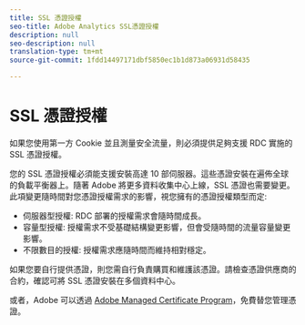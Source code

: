 ```yaml
---
title: SSL 憑證授權
seo-title: Adobe Analytics SSL憑證授權
description: null
seo-description: null
translation-type: tm+mt
source-git-commit: 1fdd14497171dbf5850ec1b1d873a06931d58435

---
```



# SSL 憑證授權

如果您使用第一方 Cookie 並且測量安全流量，則必須提供足夠支援 RDC 實施的 SSL 憑證授權。

您的 SSL 憑證授權必須能支援安裝高達 10 部伺服器。這些憑證安裝在遍佈全球的負載平衡器上。隨著 Adobe 將更多資料收集中心上線，SSL 憑證也需要變更。此項變更隨時間對您憑證授權需求的影響，視您擁有的憑證授權類型而定:

* 伺服器型授權: RDC 部署的授權需求會隨時間成長。
* 容量型授權: 授權需求不受基礎結構變更影響，但會受隨時間的流量容量變更影響。
* 不限數目的授權: 授權需求應隨時間而維持相對穩定。

如果您要自行提供憑證，則您需自行負責購買和維護該憑證。請檢查憑證供應商的合約，確認可將 SSL 憑證安裝在多個資料中心。

或者，Adobe 可以透過 [Adobe Managed Certificate Program](https://marketing.adobe.com/resources/help/en_US/whitepapers/first_party_cookies/adobe_managed_cert_pgm.html)，免費替您管理憑證。
